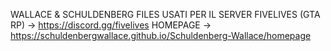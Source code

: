 WALLACE & SCHULDENBERG FILES
USATI PER IL SERVER FIVELIVES (GTA RP) -> https://discord.gg/fivelives
HOMEPAGE -> https://schuldenbergwallace.github.io/Schuldenberg-Wallace/homepage
